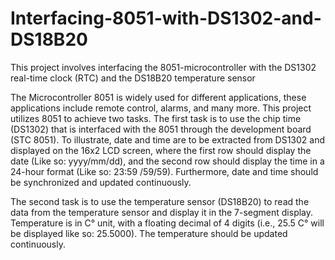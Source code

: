 # Interfacing-8051-with-DS1302-and-DS18B20
This project involves interfacing the 8051-microcontroller with the DS1302 real-time clock (RTC) and the DS18B20 temperature sensor

The Microcontroller 8051 is widely used for different applications, these applications include remote control, alarms, and many more. This project utilizes 8051 to achieve two tasks. The first task is to use the chip time (DS1302) that is interfaced with the 8051 through the development board (STC 8051). To illustrate, date and time are to be extracted from DS1302 and displayed on the 16x2 LCD screen, where the first row should display the date (Like so: yyyy/mm/dd), and the second row should display the time in a 24-hour format (Like so: 23:59 /59/59). Furthermore, date and time should be synchronized and updated continuously.

The second task is to use the temperature sensor (DS18B20) to read the data from the temperature sensor and display it in the 7-segment display. Temperature is in C° unit, with a floating decimal of 4 digits (i.e., 25.5 C° will be displayed like so: 25.5000). The temperature should be updated continuously.
